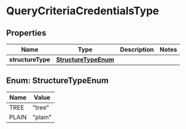 # QueryCriteriaCredentialsType

## Properties
Name | Type | Description | Notes
------------ | ------------- | ------------- | -------------
**structureType** | [**StructureTypeEnum**](#StructureTypeEnum) |  | 

<a name="StructureTypeEnum"></a>
## Enum: StructureTypeEnum
Name | Value
---- | -----
TREE | &quot;tree&quot;
PLAIN | &quot;plain&quot;
